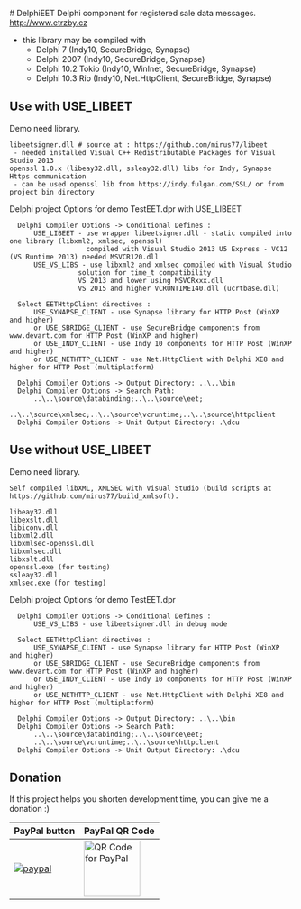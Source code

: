 ﻿﻿﻿﻿﻿﻿﻿﻿﻿﻿# DelphiEET
Delphi component for registered sale data messages. http://www.etrzby.cz

- this library may be compiled with 
  * Delphi 7 (Indy10, SecureBridge, Synapse) 
  * Delphi 2007 (Indy10, SecureBridge, Synapse)
  * Delphi 10.2 Tokio (Indy10, WinInet, SecureBridge, Synapse)
  * Delphi 10.3 Rio (Indy10, Net.HttpClient, SecureBridge, Synapse)


## Use  with USE_LIBEET
Demo need library.

```
libeetsigner.dll # source at : https://github.com/mirus77/libeet
 - needed installed Visual C++ Redistributable Packages for Visual Studio 2013
openssl 1.0.x (libeay32.dll, ssleay32.dll) libs for Indy, Synapse Https communication
 - can be used openssl lib from https://indy.fulgan.com/SSL/ or from project bin directory
```
Delphi project Options for demo TestEET.dpr with USE_LIBEET

```
  Delphi Compiler Options -> Conditional Defines :
      USE_LIBEET - use wrapper libeetsigner.dll - static compiled into one library (libxml2, xmlsec, openssl)
                   compiled with Visual Studio 2013 U5 Express - VC12 (VS Runtime 2013) needed MSVCR120.dll
      USE_VS_LIBS - use libxml2 and xmlsec compiled with Visual Studio
                 solution for time_t compatibility
                 VS 2013 and lower using MSVCRxxx.dll
                 VS 2015 and higher VCRUNTIME140.dll (ucrtbase.dll)
  
  Select EETHttpClient directives :
      USE_SYNAPSE_CLIENT - use Synapse library for HTTP Post (WinXP and higher)
      or USE_SBRIDGE_CLIENT - use SecureBridge components from www.devart.com for HTTP Post (WinXP and higher)
      or USE_INDY_CLIENT - use Indy 10 components for HTTP Post (WinXP and higher)
      or USE_NETHTTP_CLIENT - use Net.HttpClient with Delphi XE8 and higher for HTTP Post (multiplatform)  

  Delphi Compiler Options -> Output Directory: ..\..\bin
  Delphi Compiler Options -> Search Path:
      ..\..\source\databinding;..\..\source\eet;
      ..\..\source\xmlsec;..\..\source\vcruntime;..\..\source\httpclient
  Delphi Compiler Options -> Unit Output Directory: .\dcu
```


## Use without USE_LIBEET
Demo need library.
```
Self compiled libXML, XMLSEC with Visual Studio (build scripts at https://github.com/mirus77/build_xmlsoft).
```

```
libeay32.dll
libexslt.dll
libiconv.dll
libxml2.dll
libxmlsec-openssl.dll
libxmlsec.dll
libxslt.dll
openssl.exe (for testing)
ssleay32.dll
xmlsec.exe (for testing)
```

Delphi project Options for demo TestEET.dpr

```
  Delphi Compiler Options -> Conditional Defines :  
      USE_VS_LIBS - use libeetsigner.dll in debug mode
	  
  Select EETHttpClient directives :
      USE_SYNAPSE_CLIENT - use Synapse library for HTTP Post (WinXP and higher)
      or USE_SBRIDGE_CLIENT - use SecureBridge components from www.devart.com for HTTP Post (WinXP and higher)
      or USE_INDY_CLIENT - use Indy 10 components for HTTP Post (WinXP and higher)
      or USE_NETHTTP_CLIENT - use Net.HttpClient with Delphi XE8 and higher for HTTP Post (multiplatform)  
	  
  Delphi Compiler Options -> Output Directory: ..\..\bin
  Delphi Compiler Options -> Search Path:
      ..\..\source\databinding;..\..\source\eet;
      ..\..\source\vcruntime;..\..\source\httpclient
  Delphi Compiler Options -> Unit Output Directory: .\dcu
```

## Donation

If this project helps you shorten development time, you can give me a donation :)

| PayPal button | PayPal QR Code |
| --------------- | ----------------- |
| [![paypal](https://www.paypalobjects.com/en_US/i/btn/btn_donateCC_LG.gif)](https://www.paypal.com/cgi-bin/webscr?cmd=_donations&business=V8LPMXJDTCUCE&currency_code=CZK&source=url) | <img src="https://raw.githubusercontent.com/mirus77/DelphiEET/master/img/QR_paypal.png" alt="QR Code for PayPal" height="100" width="100"> |















